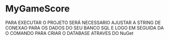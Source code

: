 # MyGameScore
PARA EXECUTAR O PROJETO SERÁ NECESSARIO AJUSTAR A STRING DE CONEXAO PARA OS DADOS DO SEU BANCO SQL E LOGO EM SEGUIDA DA O COMANDO PARA CRIAR O DATABASE ATRAVES DO NuGet
